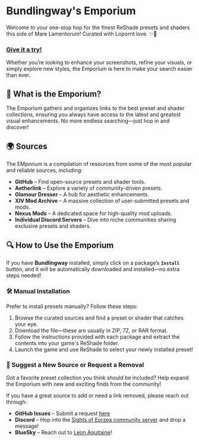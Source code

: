 # Bundlingway's Emporium

Welcome to your one-stop hop for the finest ReShade presets and shaders this side of Mare Lamentorum! Curated with Loporrit love. ✨🐰

### [Give it a try!](https://gposingway.github.io/bundlingways-emporium/)

Whether you’re looking to enhance your screenshots, refine your visuals, or simply explore new styles, the Emporium is here to make your search easier than ever.

## 📌 What is the Emporium?

The Emporium gathers and organizes links to the best preset and shader collections, ensuring you always have access to the latest and greatest visual enhancements. No more endless searching—just hop in and discover!

## 🌍 Sources
The EMporium is a compilation of resources from some of the most popular and reliable sources, including:

- **GitHub** – Find open-source presets and shader tools.
- **Aetherlink** – Explore a variety of community-driven presets.
- **Glamour Dresser** – A hub for aesthetic enhancements.
- **XIV Mod Archive** – A massive collection of user-submitted presets and mods.
- **Nexus Mods** – A dedicated space for high-quality mod uploads.
- **Individual Discord Servers** – Dive into niche communities sharing exclusive presets and shaders.

## 🔍 How to Use the Emporium

If you have **Bundlingway** installed, simply click on a package’s **`Install`** button, and it will be automatically downloaded and installed—no extra steps needed!

### 🛠 Manual Installation
Prefer to install presets manually? Follow these steps:
1. Browse the curated sources and find a preset or shader that catches your eye.
2. Download the file—these are usually in ZIP, 7Z, or RAR format.
3. Follow the instructions provided with each package and extract the contents into your game's ReShade folder.
4. Launch the game and use ReShade to select your newly installed preset!

### 📨 Suggest a New Source or Request a Removal

Got a favorite preset collection you think should be included? Help expand the Emporium with new and exciting finds from the community!

If you have a great source to add or need a link removed, please reach out through:
- **GitHub Issues** – Submit a request [here](https://github.com/bundlingway/emporium/issues)
- **Discord** – Hop into the [Sights of Eorzea community server](https://discord.com/servers/sights-of-eorzea-1124828911700811957) and drop a message!
- **BlueSky** – Reach out to [Leon Aquitaine](https://bsky.app/profile/leon.aquitaine.social)!
